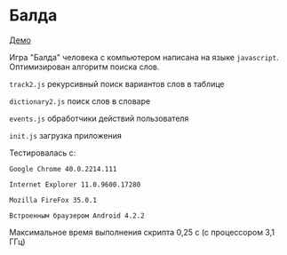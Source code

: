 # Балда
[Демо](http://balda.hol.es/)

Игра "Балда" человека с компьютером написана на языке ```javascript```.
Оптимизирован алгоритм поиска слов.

```track2.js``` рекурсивный поиск вариантов слов в таблице

```dictionary2.js``` поиск слов в словаре

```events.js``` обработчики действий пользователя

```init.js``` загрузка приложения


Тестировалась с:

```Google Chrome 40.0.2214.111```

```Internet Explorer 11.0.9600.17280```

```Mozilla FireFox 35.0.1```

```Встроенным браузером Android 4.2.2```

Максимальное время выполнения скрипта 0,25 с (с процессором 3,1 ГГц)
